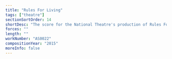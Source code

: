 ```yaml
---
title: "Rules For Living"
tags: ["theatre"]
sectionSortOrder: 14
shortDesc: "The score for the National Theatre's production of Rules For Living"
forces: ""
length: ""
workNumber: "AS0022"
compositionYear: "2015"
moreInfo: false
---
```

